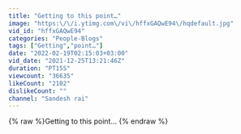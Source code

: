 ```yaml
---
title: "Getting to this point…"
image: "https:\/\/i.ytimg.com\/vi\/hffxGAQwE94\/hqdefault.jpg"
vid_id: "hffxGAQwE94"
categories: "People-Blogs"
tags: ["Getting","point…"]
date: "2022-02-19T02:15:03+03:00"
vid_date: "2021-12-25T13:21:46Z"
duration: "PT15S"
viewcount: "36635"
likeCount: "2102"
dislikeCount: ""
channel: "Sandesh rai"
---
```

{% raw %}Getting to this point… {% endraw %}
